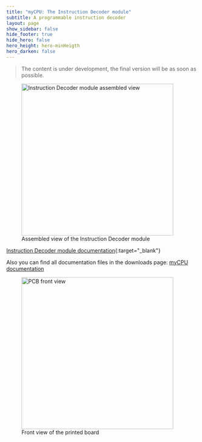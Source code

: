 ```yaml
---
title: "myCPU: The Instruction Decoder module"
subtitle: A programmable instruction decoder
layout: page
show_sidebar: false
hide_footer: true
hide_hero: false
hero_height: hero-minHeigth
hero_darken: false
---
```

> The content is under development, the final version will be as soon as possible.

<figure class="center">
    <img src="{{ site.baseurl }}/img/mycpu/modules/idecoder/idecoder_at28c64_assembled_min.png" alt="Instruction Decoder module assembled view" title="Assembled view of the Instruction Decoder module" width="400px">
    <figcaption>Assembled view of the Instruction Decoder module</figcaption>
</figure>

[Instruction Decoder module documentation](/downloads/technical/myCPU_InstructionDecoder_module_full.pdf){:target="_blank"}

Also you can find all documentation files in the downloads page: [myCPU documentation](/pages/en/mycpu/downloads/technical_docs)

<figure class="center">
    <img src="{{ site.baseurl }}/img/mycpu/modules/idecoder/idecoder_at28c64_clear_front_min.png" alt="PCB front view" title="Front view of the printed board" width="400px">
    <figcaption>Front view of the printed board</figcaption>
</figure>

